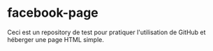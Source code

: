 # facebook-page
Ceci est un repository de test pour pratiquer l'utilisation de GitHub et héberger une page HTML simple.
